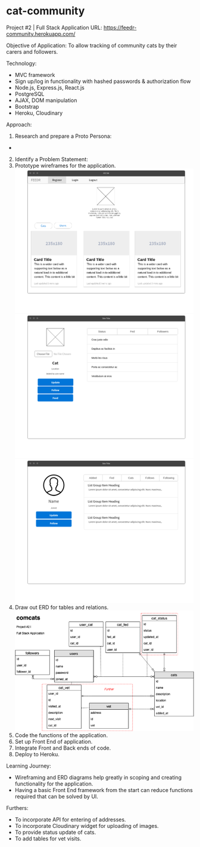 # cat-community
Project #2 | Full Stack Application
URL: https://feedr-community.herokuapp.com/

Objective of Application:
 To allow tracking of community cats by their carers and followers.

Technology:
- MVC framework
- Sign up/log in functionality with hashed passwords & authorization flow
- Node.js, Express.js, React.js
- PostgreSQL
- AJAX, DOM manipulation
- Bootstrap
- Heroku, Cloudinary

Approach:
1. Research and prepare a Proto Persona:
- 
2. Identify a Problem Statement:
3. Prototype wireframes for the application.
![Homepage](https://github.com/SimYen/cat-community/blob/master/Homepage.png)
![Cat Profile](https://github.com/SimYen/cat-community/blob/master/Cat_Profile.png)
![User Profile](https://github.com/SimYen/cat-community/blob/master/User_Profile.png)
4. Draw out ERD for tables and relations.
![ERD](https://github.com/SimYen/cat-community/blob/master/project2ERD.png)
5. Code the functions of the application.
6. Set up Front End of application.
7. Integrate Front and Back ends of code.
8. Deploy to Heroku.

Learning Journey:
- Wireframing and ERD diagrams help greatly in scoping and creating functionality for the application.
- Having a basic Front End framework from the start can reduce functions required that can be solved by UI.

Furthers:
- To incorporate API for entering of addresses.
- To incorporate Cloudinary widget for uploading of images.
- To provide status update of cats.
- To add tables for vet visits.